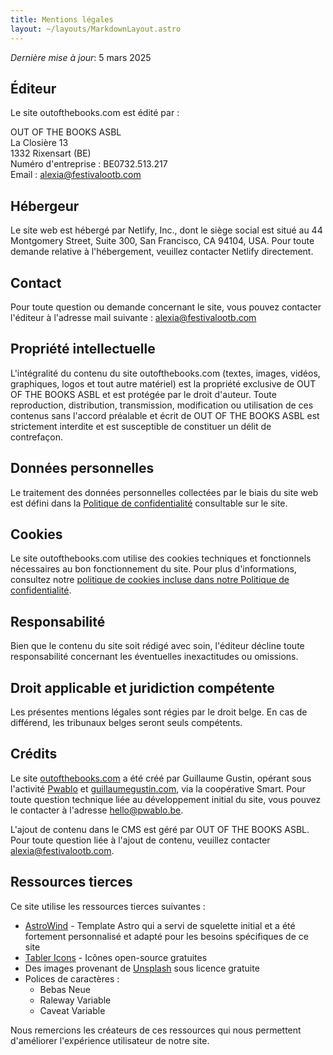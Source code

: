 ```yaml
---
title: Mentions légales
layout: ~/layouts/MarkdownLayout.astro
---
```


*Dernière mise à jour*: 5 mars 2025

## Éditeur

Le site outofthebooks.com est édité par :

OUT OF THE BOOKS ASBL\
La Closière 13\
1332 Rixensart (BE)\
Numéro d'entreprise : BE0732.513.217\
Email : [alexia@festivalootb.com](mailto:alexia@festivalootb.com)

## Hébergeur

Le site web est hébergé par Netlify, Inc., dont le siège social est situé au 44 Montgomery Street, Suite 300, San Francisco, CA 94104, USA. Pour toute demande relative à l'hébergement, veuillez contacter Netlify directement.

## Contact

Pour toute question ou demande concernant le site, vous pouvez contacter l'éditeur à l'adresse mail suivante : [alexia@festivalootb.com](mailto:alexia@festivalootb.com)

## Propriété intellectuelle

L'intégralité du contenu du site outofthebooks.com (textes, images, vidéos, graphiques, logos et tout autre matériel) est la propriété exclusive de OUT OF THE BOOKS ASBL et est protégée par le droit d'auteur. Toute reproduction, distribution, transmission, modification ou utilisation de ces contenus sans l'accord préalable et écrit de OUT OF THE BOOKS ASBL est strictement interdite et est susceptible de constituer un délit de contrefaçon.

## Données personnelles

Le traitement des données personnelles collectées par le biais du site web est défini dans la [Politique de confidentialité](/privacy) consultable sur le site.

## Cookies

Le site outofthebooks.com utilise des cookies techniques et fonctionnels nécessaires au bon fonctionnement du site. Pour plus d'informations, consultez notre [politique de cookies incluse dans notre Politique de confidentialité](/privacy).

## Responsabilité

Bien que le contenu du site soit rédigé avec soin, l'éditeur décline toute responsabilité concernant les éventuelles inexactitudes ou omissions.

## Droit applicable et juridiction compétente

Les présentes mentions légales sont régies par le droit belge. En cas de différend, les tribunaux belges seront seuls compétents.

## Crédits

Le site [outofthebooks.com](https://outofthebooks.com) a été créé par Guillaume Gustin, opérant sous l'activité [Pwablo](https://pwablo.be) et [guillaumegustin.com](https://guillaumegustin.com), via la coopérative Smart. Pour toute question technique liée au développement initial du site, vous pouvez le contacter à l'adresse [hello@pwablo.be](mailto:hello@pwablo.be).

L'ajout de contenu dans le CMS est géré par OUT OF THE BOOKS ASBL. Pour toute question liée à l'ajout de contenu, veuillez contacter [alexia@festivalootb.com](mailto:alexia@festivalootb.com).

## Ressources tierces

Ce site utilise les ressources tierces suivantes :

* [AstroWind](https://github.com/onwidget/astrowind) - Template Astro qui a servi de squelette initial et a été fortement personnalisé et adapté pour les besoins spécifiques de ce site
* [Tabler Icons](https://tabler-icons.io/) - Icônes open-source gratuites
* Des images provenant de [Unsplash](https://unsplash.com/) sous licence gratuite
* Polices de caractères :
  * Bebas Neue
  * Raleway Variable
  * Caveat Variable

Nous remercions les créateurs de ces ressources qui nous permettent d'améliorer l'expérience utilisateur de notre site.
